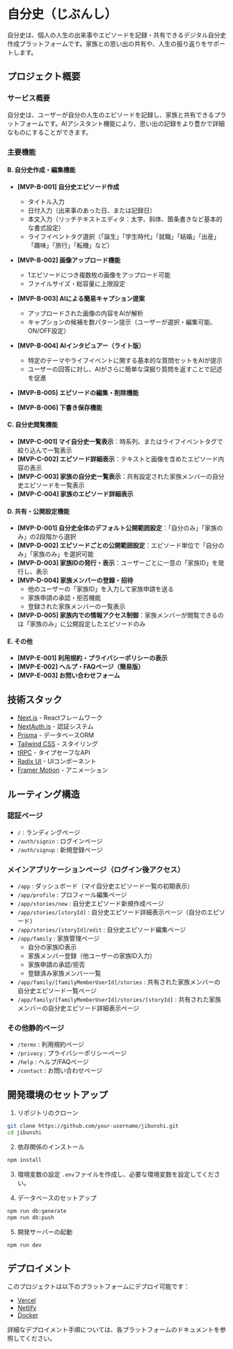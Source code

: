 # 自分史（じぶんし）

自分史は、個人の人生の出来事やエピソードを記録・共有できるデジタル自分史作成プラットフォームです。家族との思い出の共有や、人生の振り返りをサポートします。

## プロジェクト概要

### サービス概要

自分史は、ユーザーが自分の人生のエピソードを記録し、家族と共有できるプラットフォームです。AIアシスタント機能により、思い出の記録をより豊かで詳細なものにすることができます。

### 主要機能

#### B. 自分史作成・編集機能

- **[MVP-B-001] 自分史エピソード作成**

  - タイトル入力
  - 日付入力（出来事のあった日、または記録日）
  - 本文入力（リッチテキストエディタ：太字、斜体、箇条書きなど基本的な書式設定）
  - ライフイベントタグ選択（「誕生」「学生時代」「就職」「結婚」「出産」「趣味」「旅行」「転機」など）

- **[MVP-B-002] 画像アップロード機能**

  - 1エピソードにつき複数枚の画像をアップロード可能
  - ファイルサイズ・総容量に上限設定

- **[MVP-B-003] AIによる簡易キャプション提案**

  - アップロードされた画像の内容をAIが解析
  - キャプションの候補を数パターン提示（ユーザーが選択・編集可能、ON/OFF設定）

- **[MVP-B-004] AIインタビュアー（ライト版）**

  - 特定のテーマやライフイベントに関する基本的な質問セットをAIが提示
  - ユーザーの回答に対し、AIがさらに簡単な深掘り質問を返すことで記述を促進

- **[MVP-B-005] エピソードの編集・削除機能**
- **[MVP-B-006] 下書き保存機能**

#### C. 自分史閲覧機能

- **[MVP-C-001] マイ自分史一覧表示**：時系列、またはライフイベントタグで絞り込んで一覧表示
- **[MVP-C-002] エピソード詳細表示**：テキストと画像を含めたエピソード内容の表示
- **[MVP-C-003] 家族の自分史一覧表示**：共有設定された家族メンバーの自分史エピソードを一覧表示
- **[MVP-C-004] 家族のエピソード詳細表示**

#### D. 共有・公開設定機能

- **[MVP-D-001] 自分史全体のデフォルト公開範囲設定**：「自分のみ」「家族のみ」の2段階から選択
- **[MVP-D-002] エピソードごとの公開範囲設定**：エピソード単位で「自分のみ」「家族のみ」を選択可能
- **[MVP-D-003] 家族IDの発行・表示**：ユーザーごとに一意の「家族ID」を発行し、表示
- **[MVP-D-004] 家族メンバーの登録・招待**
  - 他のユーザーの「家族ID」を入力して家族申請を送る
  - 家族申請の承認・拒否機能
  - 登録された家族メンバーの一覧表示
- **[MVP-D-005] 家族内での情報アクセス制御**：家族メンバーが閲覧できるのは「家族のみ」に公開設定したエピソードのみ

#### E. その他

- **[MVP-E-001] 利用規約・プライバシーポリシーの表示**
- **[MVP-E-002] ヘルプ・FAQページ（簡易版）**
- **[MVP-E-003] お問い合わせフォーム**

## 技術スタック

- [Next.js](https://nextjs.org) - Reactフレームワーク
- [NextAuth.js](https://next-auth.js.org) - 認証システム
- [Prisma](https://prisma.io) - データベースORM
- [Tailwind CSS](https://tailwindcss.com) - スタイリング
- [tRPC](https://trpc.io) - タイプセーフなAPI
- [Radix UI](https://www.radix-ui.com/) - UIコンポーネント
- [Framer Motion](https://www.framer.com/motion/) - アニメーション

## ルーティング構造

### 認証ページ

- `/` : ランディングページ
- `/auth/signin` : ログインページ
- `/auth/signup` : 新規登録ページ

### メインアプリケーションページ（ログイン後アクセス）

- `/app` : ダッシュボード（マイ自分史エピソード一覧の初期表示）
- `/app/profile` : プロフィール編集ページ
- `/app/stories/new` : 自分史エピソード新規作成ページ
- `/app/stories/[storyId]` : 自分史エピソード詳細表示ページ（自分のエピソード）
- `/app/stories/[storyId]/edit` : 自分史エピソード編集ページ
- `/app/family` : 家族管理ページ
  - 自分の家族ID表示
  - 家族メンバー登録（他ユーザーの家族ID入力）
  - 家族申請の承認/拒否
  - 登録済み家族メンバー一覧
- `/app/family/[familyMemberUserId]/stories` : 共有された家族メンバーの自分史エピソード一覧ページ
- `/app/family/[familyMemberUserId]/stories/[storyId]` : 共有された家族メンバーの自分史エピソード詳細表示ページ

### その他静的ページ

- `/terms` : 利用規約ページ
- `/privacy` : プライバシーポリシーページ
- `/help` : ヘルプ/FAQページ
- `/contact` : お問い合わせページ

## 開発環境のセットアップ

1. リポジトリのクローン

```bash
git clone https://github.com/your-username/jibunshi.git
cd jibunshi
```

2. 依存関係のインストール

```bash
npm install
```

3. 環境変数の設定
   `.env`ファイルを作成し、必要な環境変数を設定してください。

4. データベースのセットアップ

```bash
npm run db:generate
npm run db:push
```

5. 開発サーバーの起動

```bash
npm run dev
```

## デプロイメント

このプロジェクトは以下のプラットフォームにデプロイ可能です：

- [Vercel](https://vercel.com)
- [Netlify](https://netlify.com)
- [Docker](https://docker.com)

詳細なデプロイメント手順については、各プラットフォームのドキュメントを参照してください。
